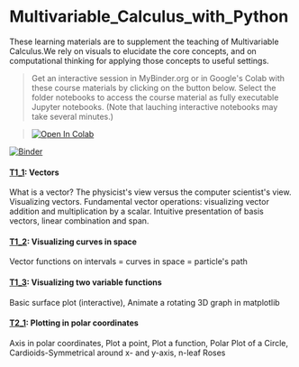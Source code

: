 # Multivariable_Calculus_with_Python
These learning materials are to supplement the teaching of Multivariable Calculus.We rely on visuals to elucidate the core concepts, and on computational thinking for applying those concepts 
to useful settings. 

> Get an interactive session in MyBinder.org or in Google's Colab with these course materials by clicking on the button below. Select the folder notebooks to access the course material as fully executable Jupyter notebooks. (Note that lauching interactive notebooks may take several minutes.) 

>[![Open In Colab](https://colab.research.google.com/assets/colab-badge.svg)](https://colab.research.google.com/github/bkimo/Multivariable_Calculus_with_Python)
 
 [![Binder](https://mybinder.org/badge_logo.svg)](https://mybinder.org/v2/gh/bkimo/Multivariable_Calculus_with_Python/master)

#### [T1_1](T1_1_Vectors.ipynb): Vectors
What is a vector? The physicist's view versus the computer scientist's view. Visualizing vectors. Fundamental vector operations: visualizing vector addition and multiplication by a scalar. 
Intuitive presentation of basis vectors, linear combination and span. 

#### [T1_2](T1_2_visualizing_space_curves.ipynb): Visualizing curves in space
Vector functions on intervals = curves in space = particle's path

#### [T1_3](T1_3_visualizing_two_variable_functions.ipynb): Visualizing two variable functions
Basic surface plot (interactive), Animate a rotating 3D graph in matplotlib 

#### [T2_1](T2_1_polar_plot.ipynb): Plotting in polar coordinates
Axis in polar coordinates, Plot a point, Plot a function, Polar Plot of a Circle, Cardioids-Symmetrical around x- and y-axis, n-leaf Roses
